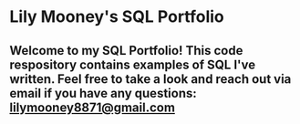 # Lily Mooney's SQL Portfolio

## Welcome to my SQL Portfolio! This code respository contains examples of SQL I've written. Feel free to take a look and reach out via email if you have any questions: lilymooney8871@gmail.com
